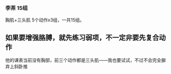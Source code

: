 ### 李茶  15组

胸肌+三头肌 5个动作x3组，一共15组。

## 如果要增强胳膊，就先练习弱项，不一定非要先复合动作

他的课表当前没有胸部，前三个动作都是三头肌——我也要试试，不过不会完全摒弃上斜卧推



